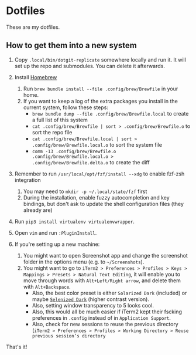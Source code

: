 Dotfiles
========

These are my dotfiles.

## How to get them into a new system

1. Copy `.local/bin/dotgit-replicate` somewhere locally and run it. It will set up the repo and submodules. You can delete it afterwards.

2. Install [Homebrew](brew.sh)
    1. Run `brew bundle install --file .config/brew/Brewfile` in your home.
    2. If you want to keep a log of the extra packages you install in the current system, follow these steps:
        * `brew bundle dump --file .config/brew/Brewfile.local` to create a full list of this system
        * `cat .config/brew/Brewfile | sort > .config/brew/Brewfile.o` to sort the repo file
        * `cat .config/brew/Brewfile.local | sort > .config/brew/Brewfile.local.o` to sort the system file
        * `comm -13 .config/brew/Brewfile.o .config/brew/Brewfile.local.o > .config/brew/Brewfile.delta.o` to create the diff

3. Remember to run `/usr/local/opt/fzf/install --xdg` to enable fzf-zsh integration
    1. You may need to `mkdir -p ~/.local/state/fzf` first
    2. During the installation, enable fuzzy autocompletion and key bindings, but don't ask to update the shell configuration files (they already are)

4. Run `pip3 install virtualenv virtualenvwrapper`.

5. Open `vim` and run `:PluginInstall`.

6. If you're setting up a new machine:
    1. You might want to open Screenshot app and change the screenshot folder in the options menu (e.g. to `~/Screenshots`).
    2. You might want to go to `iTerm2 > Preferences > Profiles > Keys > Mappings > Presets > Natural Text Editing`, it will enable you to move through words with `Alt+Left/Right arrow`, and delete them with `Alt+Backspace`.
        * Also, the best color preset is either `Solarized Dark` (included) or maybe [`Selenized Dark`](https://github.com/jan-warchol/selenized/tree/master/terminals/iterm) (higher contrast version).
        * Also, setting window transparency to 5 looks cool.
        * Also, this would all be much easier if iTerm2 kept their fscking preferences in `.config` instead of in `Application Support`.
        * Also, check for new sessions to reuse the previous directory (`iTerm2 > Preferences > Profiles > Working Directory > Reuse previous session’s directory`

That's it!

